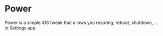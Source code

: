 # Power

Power is a simple iOS tweak that allows you respring, reboot, shutdown, ... in Settings app.